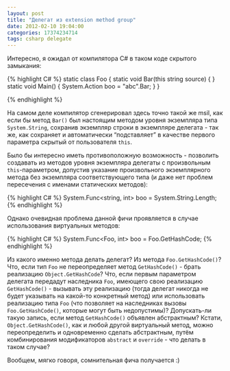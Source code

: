 ```yaml
---
layout: post
title: "Делегат из extension method group"
date: 2012-02-10 19:04:00
categories: 17374234714
tags: csharp delegate
---
```

Интересно, я ожидал от компилятора C# в таком коде скрытого замыкания:

{% highlight C# %}
static class Foo {
  static void Bar(this string source) { }
  static void Main() {
    System.Action boo = "abc".Bar;
  }
}

{% endhighlight %}

На самом деле компилятор сгенерировал здесь точно такой же msil, как если бы метод `Bar()` был настоящим методом уровня экземпляра типа `System.String`, сохранив экземпляр строки в экземпляре делегата - так же, как сохраняет и автоматически “подставляет” в качестве первого параметра скрытый от пользователя `this`.

Было бы интересно иметь противоположную возможность - позволить создавать из методов уровня экземпляра делегаты с произвольным `this`-параметром, допустив указание произвольного экземплярного метода без экземпляра соответствующего типа (и даже нет проблем пересечения с именами статических методов):

{% highlight C# %}
System.Func<string, int> boo = System.String.Length;
{% endhighlight %}

Однако очевидная проблема данной фичи проявляется в случае использования виртуальных методов:

{% highlight C# %}
System.Func<Foo, int> boo = Foo.GetHashCode;
{% endhighlight %}

Из какого именно метода делать делегат? Из метода `Foo.GetHashCode()`? Что, если тип `Foo` не переопределяет метод `GetHashCode()` - брать реализацию `Object.GetHashCode`? Что, если первым параметром делегата передадут наследника `Foo`, имеющего свою реализацию `GetHashCode()` - вызывать эту реализацию (тогда делегат никогда не будет указывать на какой-то конкретный метод) или использовать реализацию типа `Foo` (что позволяет на наследниках вызовы `Foo.GetHashCode()`, которые могут быть недопустимы)? Допускать-ли такую запись, если метод `GetHashCode()` объявлен абстрактным? Кстати, `Object.GetHashCode()`, как и любой другой виртуальный метод, можно переопределить и одновременно сделать абстрактным, путём комбинирования модификаторов `abstract` и `override` - что делать в таком случае?

Вообщем, мягко говоря, сомнительная фича получается :)